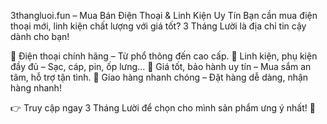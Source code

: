3thangluoi.fun – Mua Bán Điện Thoại & Linh Kiện Uy Tín
Bạn cần mua điện thoại mới, linh kiện chất lượng với giá tốt? 3 Tháng Lười là địa chỉ tin cậy dành cho bạn!

🔹 Điện thoại chính hãng – Từ phổ thông đến cao cấp.
🔹 Linh kiện, phụ kiện đầy đủ – Sạc, cáp, pin, ốp lưng...
🔹 Giá tốt, bảo hành uy tín – Mua sắm an tâm, hỗ trợ tận tình.
🔹 Giao hàng nhanh chóng – Đặt hàng dễ dàng, nhận hàng nhanh!

👉 Truy cập ngay 3 Tháng Lười để chọn cho mình sản phẩm ưng ý nhất! 🚀
